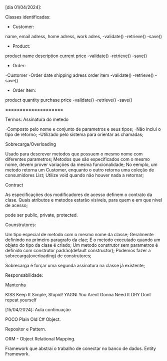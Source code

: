 [dia 01/04/2024]:

Classes identificadas:

- Customer:

name, 
email adress,
home adress,
work adres,
-validate()
-retrieve()
-save()

- Product:

product name
description
current price
-validate()
-retrieve()
-save()


- Order:

-Customer
-Order date
shipping adress
order item
-validate()
-retrieve()
-save()

- Order Item:

product
quantity
purchase price
-validate()
-retrieve()
-save()

====================

Termos: Assinatura do metedo

-Composto pelo nome e conjunto de parametros e seus tipos;
-Não inclui o tipo de retorno;
-Utilizado pelo sistema para orientar as chamadas;

Sobrecarga/Overloading

Usado para descrever metodos que possuem o mesmo nome com diferentes parametros;
Metodos que são expecificados com o mesmo nome, devem prover variações da mesma funcionalidade;
No eemplo, um metodo retorna um Customer, enquanto o outro retorna uma coleção de consumidores List<Customer>;
Utilize void quando não houver nada a retornar;

Contract

As especificações dos modificadores de acesso definem o contrato da clase. Quais atributos e metodos estarão visiveis, para quem e em que nivel de acesso;

pode ser public, private, protected.

Counstrutores:

Um tipo especial de metodo com o mesmo nome da classe;
Geralmente definindo no primeiro paragrafo da clae;
É o metodo executado quando um objeto do tipo da clase é criado;
Um metodo construtor sem parametros é definido com construtor padrão(default constructor);
Podemos fazer a sobrecarga(overloading) de construtores;

Sobrecarga é forçar uma segunda assinatura na classe já existente;

Responsabilidade:

Mantenha 

KISS Keep It Simple, Stupid!
YAGNI You Arent Gonna Need It
DRY Dont repeat yourself

[15/04/2024]: Aula continuação

POCO Plain Old C# Object.

Repositor e Pattern.

ORM - Object Relational Mapping.

Framework que abstrai o trabalho de conectar no banco de dados.
Entity Framework.